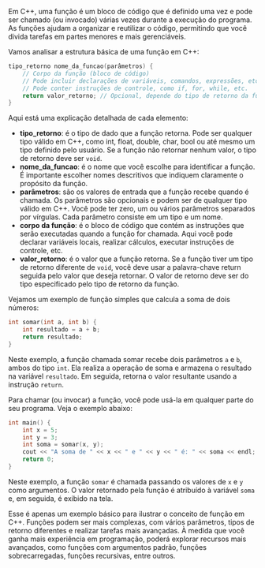 Em C++, uma função é um bloco de código que é definido uma vez e pode ser chamado (ou invocado) várias vezes durante a execução do programa. As funções ajudam a organizar e reutilizar o código, permitindo que você divida tarefas em partes menores e mais gerenciáveis.

Vamos analisar a estrutura básica de uma função em C++:
```C++
tipo_retorno nome_da_funcao(parâmetros) {
    // Corpo da função (bloco de código)
    // Pode incluir declarações de variáveis, comandos, expressões, etc.
    // Pode conter instruções de controle, como if, for, while, etc.
    return valor_retorno; // Opcional, depende do tipo de retorno da função
}
```
Aqui está uma explicação detalhada de cada elemento:

+ **tipo_retorno**: é o tipo de dado que a função retorna. Pode ser qualquer tipo válido em C++, como int, float, double, char, bool ou até mesmo um tipo definido pelo usuário. Se a função não retornar nenhum valor, o tipo de retorno deve ser `void`.
+ **nome_da_funcao**: é o nome que você escolhe para identificar a função. É importante escolher nomes descritivos que indiquem claramente o propósito da função.
+ **parâmetros**: são os valores de entrada que a função recebe quando é chamada. Os parâmetros são opcionais e podem ser de qualquer tipo válido em C++. Você pode ter zero, um ou vários parâmetros separados por vírgulas. Cada parâmetro consiste em um tipo e um nome.
+ **corpo da função**: é o bloco de código que contém as instruções que serão executadas quando a função for chamada. Aqui você pode declarar variáveis locais, realizar cálculos, executar instruções de controle, etc.
+ **valor_retorno**: é o valor que a função retorna. Se a função tiver um tipo de retorno diferente de `void`, você deve usar a palavra-chave return seguida pelo valor que deseja retornar. O valor de retorno deve ser do tipo especificado pelo tipo de retorno da função.

Vejamos um exemplo de função simples que calcula a soma de dois números:
```C++
int somar(int a, int b) {
    int resultado = a + b;
    return resultado;
}
```
Neste exemplo, a função chamada somar recebe dois parâmetros `a` e `b`, ambos do tipo `int`. Ela realiza a operação de soma e armazena o resultado na variável `resultado`. Em seguida, retorna o valor resultante usando a instrução `return`.

Para chamar (ou invocar) a função, você pode usá-la em qualquer parte do seu programa. Veja o exemplo abaixo:
```C++
int main() {
    int x = 5;
    int y = 3;
    int soma = somar(x, y);
    cout << "A soma de " << x << " e " << y << " é: " << soma << endl;
    return 0;
}
```
Neste exemplo, a função `somar` é chamada passando os valores de `x` e `y` como argumentos. O valor retornado pela função é atribuído à variável `soma` e, em seguida, é exibido na tela.

Esse é apenas um exemplo básico para ilustrar o conceito de função em C++. Funções podem ser mais complexas, com vários parâmetros, tipos de retorno diferentes e realizar tarefas mais avançadas. À medida que você ganha mais experiência em programação, poderá explorar recursos mais avançados, como funções com argumentos padrão, funções sobrecarregadas, funções recursivas, entre outros.

